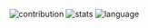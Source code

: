 ![contribution](https://github-contribution-stats.vercel.app/api/?username=eggplants)
![stats](https://github-readme-stats.vercel.app/api?username=eggplants&count_private=true&show_icons=true)
![language](https://github-readme-stats.vercel.app/api/top-langs/?username=eggplants&layout=compact)
